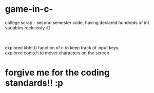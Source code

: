 # game-in-c-
college scrap - second semester code, having declared hundreds of int variables recklessly :D

</br></br>
explored kbhit() function of c to keep track of input keys.   
explored conio.h to mover characters on the screen

# forgive me for the coding standards!! :p

